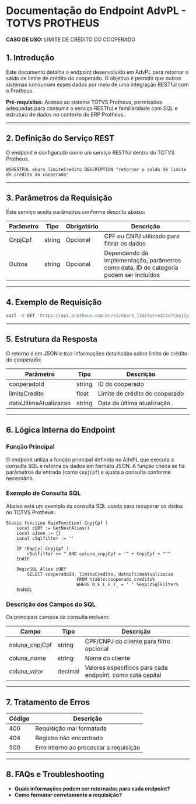 
# Documentação do Endpoint AdvPL - TOTVS PROTHEUS
**CASO DE USO:** LIMITE DE CRÉDITO DO COOPERADO

## 1. Introdução
Este documento detalha o endpoint desenvolvido em AdvPL para retornar o saldo de limite de crédito do cooperado. O objetivo é permitir que outros sistemas consumam esses dados por meio de uma integração RESTful com o Protheus.

**Pré-requisitos**: Acesso ao sistema TOTVS Protheus, permissões adequadas para consumir o serviço RESTful e familiaridade com SQL e estrutura de dados no contexto do ERP Protheus.

---

## 2. Definição do Serviço REST

O endpoint é configurado como um serviço RESTful dentro do TOTVS Protheus.

```advpl
WSRESTFUL ebarn_limiteCredito DESCRIPTION "retornar o saldo de limite de crédito do cooperado"
```

---

## 3. Parâmetros da Requisição

Este serviço aceita parâmetros conforme descrito abaixo:

| Parâmetro | Tipo    | Obrigatório | Descrição                                      |
|-----------|---------|-------------|------------------------------------------------|
| CnpjCpf   | string  | Opcional    | CPF ou CNPJ utilizado para filtrar os dados    |
| Outros    | string  | Opcional    | Dependendo da implementação, parâmetros como data, ID de categoria podem ser incluídos |

---

## 4. Exemplo de Requisição

```bash
curl -X GET 'https://api.protheus.com.br/v1/ebarn_limiteCredito?CnpjCpf=12345678910'
```

---

## 5. Estrutura da Resposta

O retorno é em JSON e traz informações detalhadas sobre limite de crédito do cooperado:

| Parâmetro            | Tipo   | Descrição                          |
|----------------------|--------|------------------------------------|
| cooperadoId          | string | ID do cooperado                    |
| limiteCredito        | float  | Limite de crédito do cooperado     |
| dataUltimaAtualizacao| string | Data da última atualização         |

---

## 6. Lógica Interna do Endpoint

### Função Principal

O endpoint utiliza a função principal definida no AdvPL que executa a consulta SQL e retorna os dados em formato JSON. A função checa se há parâmetros de entrada (como `CnpjCpf`) e ajusta a consulta conforme necessário.

### Exemplo de Consulta SQL

Abaixo está um exemplo da consulta SQL usada para recuperar os dados no TOTVS Protheus:

```advpl
Static function MainFunction( CnpjCpf )
    Local cQRY := GetNextAlias()
    Local aJson := {}
    Local cSqlfilter := ''

    IF !Empty( CnpjCpf )
        cSqlfilter += " AND coluna_cnpjCpf = '" + CnpjCpf + "'"
    EndIF

    BeginSQL Alias cQRY
        SELECT cooperadoId, limiteCredito, dataUltimaAtualizacao
                           FROM %table:cooperado_credito%
                           WHERE D_E_L_E_T_ = ' ' %exp:cSqlFilter%
    EndSQL
```

### Descrição dos Campos do SQL

Os principais campos da consulta incluem:

| Campo              | Tipo    | Descrição                                                   |
|--------------------|---------|-------------------------------------------------------------|
| coluna_cnpjCpf     | string  | CPF/CNPJ do cliente para filtro opcional                    |
| coluna_nome        | string  | Nome do cliente                                             |
| coluna_valor       | decimal | Valores específicos para cada endpoint, como cota capital   |

---

## 7. Tratamento de Erros

| Código | Descrição                                  |
|--------|--------------------------------------------|
| 400    | Requisição mal formatada                   |
| 404    | Registro não encontrado                    |
| 500    | Erro interno ao processar a requisição

---

## 8. FAQs e Troubleshooting

- **Quais informações podem ser retornadas para cada endpoint?**
- **Como formatar corretamente a requisição?**
